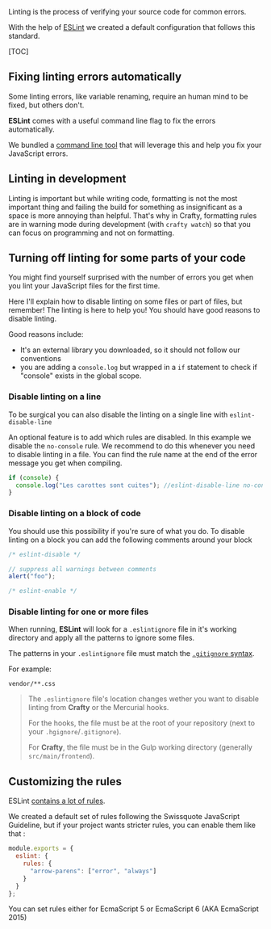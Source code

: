 Linting is the process of verifying your source code for common errors.

With the help of [ESLint](http://eslint.org) we created a default configuration that follows this standard.

[TOC]

## Fixing linting errors automatically

Some linting errors, like variable renaming, require an human mind to be fixed, but others don't.

**ESLint** comes with a useful command line flag to fix the errors automatically.

We bundled a [command line tool](../../CLI.md) that will leverage this and help you fix your JavaScript errors.

## Linting in development

Linting is important but while writing code, formatting is not the most important thing and failing the build for something as insignificant as a space is more annoying than helpful. That's why in Crafty, formatting rules are in warning mode during development (with `crafty watch`) so that you can focus on programming and not on formatting.

## Turning off linting for some parts of your code

You might find yourself surprised with the number of errors you get when you lint your JavaScript files for the first time.

Here I'll explain how to disable linting on some files or part of files, but remember! The linting is here to help you! You should have good reasons to disable linting.

Good reasons include:

* It's an external library you downloaded, so it should not follow our conventions
* you are adding a `console.log` but wrapped in a `if` statement to check if "console" exists in the global scope.

### Disable linting on a line

To be surgical you can also disable the linting on a single line with `eslint-disable-line`

An optional feature is to add which rules are disabled. In this example we disable the `no-console` rule. We recommend to do this whenever you need to disable linting in a file.
You can find the rule name at the end of the error message you get when compiling.

```javascript
if (console) {
  console.log("Les carottes sont cuites"); //eslint-disable-line no-console
}
```

### Disable linting on a block of code

You should use this possibility if you're sure of what you do.
To disable linting on a block you can add the following comments around your block

```javascript
/* eslint-disable */

// suppress all warnings between comments
alert("foo");

/* eslint-enable */
```

### Disable linting for one or more files

When running, **ESLint** will look for a `.eslintignore` file in it's working directory and apply all the patterns to ignore some files.

The patterns in your `.eslintignore` file must match the [`.gitignore` syntax](https://git-scm.com/docs/gitignore).

For example:

```ignore
vendor/**.css
```

> The `.eslintignore` file's location changes wether you want to disable linting from **Crafty** or the Mercurial hooks.
>
> For the hooks, the file must be at the root of your repository (next to your `.hgignore`/`.gitignore`).
>
> For **Crafty**, the file must be in the Gulp working directory (generally `src/main/frontend`).

## Customizing the rules

ESLint [contains a lot of rules](http://eslint.org/docs/rules/).

We created a default set of rules following the Swissquote JavaScript Guideline, but if your project wants stricter rules, you can enable them like that :

```javascript
module.exports = {
  eslint: {
    rules: {
      "arrow-parens": ["error", "always"]
    }
  }
};
```

You can set rules either for EcmaScript 5 or EcmaScript 6 (AKA EcmaScript 2015)
